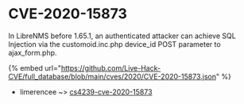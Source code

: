# CVE-2020-15873

In LibreNMS before 1.65.1, an authenticated attacker can achieve SQL Injection via the customoid.inc.php device_id POST parameter to ajax_form.php.

{% embed url="https://github.com/Live-Hack-CVE/full_database/blob/main/cves/2020/CVE-2020-15873.json" %}


* limerencee ~> [cs4239-cve-2020-15873](https://zeste.alice-snow.ru/2020/database/cve-2020-15873/cs4239-cve-2020-15873-limerencee)